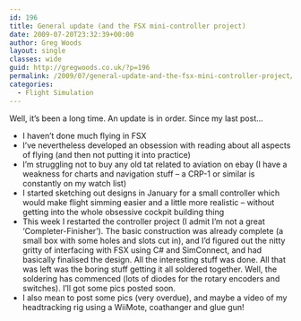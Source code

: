 ```yaml
---
id: 196
title: General update (and the FSX mini-controller project)
date: 2009-07-20T23:32:39+00:00
author: Greg Woods
layout: single
classes: wide
guid: http://gregwoods.co.uk/?p=196
permalink: /2009/07/general-update-and-the-fsx-mini-controller-project/
categories:
  - Flight Simulation
---
```

Well, it’s been a long time. An update is in order. Since my last post…

  * I haven’t done much flying in FSX
  * I’ve nevertheless developed an obsession with reading about all aspects of flying (and then not putting it into practice)
  * I’m struggling not to buy any old tat related to aviation on ebay (I have a weakness for charts and navigation stuff – a CRP-1 or similar is constantly on my watch list)
  * I started sketching out designs in January for a small controller which would make flight simming easier and a little more realistic – without getting into the whole obsessive cockpit building thing
  * This week I restarted the controller project (I admit I’m not a great ‘Completer-Finisher’). The basic construction was already complete (a small box with some holes and slots cut in), and I’d figured out the nitty gritty of interfacing with FSX using C# and SimConnect, and had basically finalised the design. All the interesting stuff was done. All that was left was the boring stuff getting it all soldered together. Well, the soldering has commenced (lots of diodes for the rotary encoders and switches). I’ll got some pics posted soon.
  * I also mean to post some pics (very overdue), and maybe a video of my headtracking rig using a WiiMote, coathanger and glue gun!